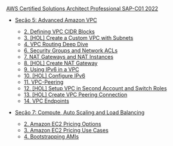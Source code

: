 [AWS Certified Solutions Architect Professional SAP-C01 2022](https://www.udemy.com/course/aws-certified-solutions-architect-professional-training/)

- [Seção 5: Advanced Amazon VPC](https://rafaelclaumann.notion.site/Se-o-5-Advanced-Amazon-VPC-4d9dcfaa030e444ca4b1524c820e69ed)
    - [2. Defining VPC CIDR Blocks](https://rafaelclaumann.notion.site/2-Defining-VPC-CIDR-Blocks-f32b2e2999ca456f98b1ed5af9dcbb1b)
    - [3. [HOL] Create a Custom VPC with Subnets](https://rafaelclaumann.notion.site/3-HOL-Create-a-Custom-VPC-with-Subnets-3c2f00d88e1848e99d9eda37a45306d9)
    - [4. VPC Routing Deep Dive](https://rafaelclaumann.notion.site/4-VPC-Routing-Deep-Dive-fc13b0e147db4214963e050d8506fc53)
    - [6. Security Groups and Network ACLs](https://rafaelclaumann.notion.site/6-Security-Groups-and-Network-ACLs-b414a9768e2046dca090ed2c49d513bf)
    - [7. NAT Gateways and NAT Instances](https://rafaelclaumann.notion.site/7-NAT-Gateways-and-NAT-Instances-6fd149c98e654b1992c0571cb203f7e2)
    - [8. [HOL] Create NAT Gateway](https://rafaelclaumann.notion.site/8-HOL-Create-NAT-Gateway-bf29fedd60f847d0bd9180086006953c)
    - [9. Using IPv6 in a VPC](https://rafaelclaumann.notion.site/9-Using-IPv6-in-a-VPC-9e7d203351594a6fb570c594659e7365)
    - [10. [HOL] Configure IPv6](https://rafaelclaumann.notion.site/10-HOL-Configure-IPv6-2defb0d7ae8547759adcbcce1e1402ae)
    - [11. VPC-Peering](https://rafaelclaumann.notion.site/11-VPC-Peering-1f17785048e141cfb547e74ff458d030)
    - [12. [HOL] Setup VPC in Second Account and Switch Roles](https://rafaelclaumann.notion.site/12-HOL-Setup-VPC-in-Second-Account-and-Switch-Roles-17af84de70e544c28f212cf4b0f3c1fd)
    - [13. [HOL] Create VPC Peering Connection](https://rafaelclaumann.notion.site/13-HOL-Create-VPC-Peering-Connection-4b0b6f67cc7041feb5b0624f22cf1e4a)
    - [14. VPC Endpoints](https://rafaelclaumann.notion.site/14-VPC-Endpoints-3d220b854b92427699bdc73eff3a53b1)

- [Seção 7: Compute, Auto Scaling and Load Balancing](https://rafaelclaumann.notion.site/Se-o-7-Compute-Auto-Scaling-and-Load-Balancing-695a5281441644d7bc9f2a669db204e7)
    - [2. Amazon EC2 Pricing Options](https://rafaelclaumann.notion.site/2-Amazon-EC2-Pricing-Options-2075aa6213584f239aad612cc86049dc)
    - [3. Amazon EC2 Pricing Use Cases](https://rafaelclaumann.notion.site/3-Amazon-EC2-Pricing-Use-Cases-2ce5896bd95c477793033071533a2d10)
    - [4. Bootstrapping AMIs](https://rafaelclaumann.notion.site/4-Bootstrapping-AMIs-5a8964d359ea49a1845716d7b1957d0c)    
    